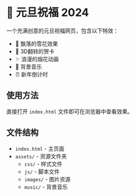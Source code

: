 # 🎊 元旦祝福 2024

一个充满创意的元旦祝福网页，包含以下特效：
- 🌟 飘落的雪花效果
- 💝 3D翻转的贺卡
- ✨ 浪漫的烟花动画
- 🎵 背景音乐
- ⏰ 新年倒计时

## 使用方法
直接打开 `index.html` 文件即可在浏览器中查看效果。

## 文件结构
- `index.html` - 主页面
- `assets/` - 资源文件夹
  - `css/` - 样式文件
  - `js/` - 脚本文件
  - `images/` - 图片资源
  - `music/` - 背景音乐 